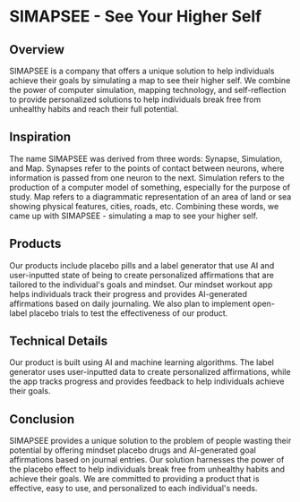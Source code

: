 
# SIMAPSEE - See Your Higher Self
## Overview
SIMAPSEE is a company that offers a unique solution to help individuals achieve their goals by simulating a map to see their higher self. We combine the power of computer simulation, mapping technology, and self-reflection to provide personalized solutions to help individuals break free from unhealthy habits and reach their full potential.

## Inspiration
The name SIMAPSEE was derived from three words: Synapse, Simulation, and Map. Synapses refer to the points of contact between neurons, where information is passed from one neuron to the next. Simulation refers to the production of a computer model of something, especially for the purpose of study. Map refers to a diagrammatic representation of an area of land or sea showing physical features, cities, roads, etc. Combining these words, we came up with SIMAPSEE - simulating a map to see your higher self.

## Products
Our products include placebo pills and a label generator that use AI and user-inputted state of being to create personalized affirmations that are tailored to the individual's goals and mindset. Our mindset workout app helps individuals track their progress and provides AI-generated affirmations based on daily journaling. We also plan to implement open-label placebo trials to test the effectiveness of our product.

## Technical Details
Our product is built using AI and machine learning algorithms. The label generator uses user-inputted data to create personalized affirmations, while the app tracks progress and provides feedback to help individuals achieve their goals.

## Conclusion
SIMAPSEE provides a unique solution to the problem of people wasting their potential by offering mindset placebo drugs and AI-generated goal affirmations based on journal entries. Our solution harnesses the power of the placebo effect to help individuals break free from unhealthy habits and achieve their goals. We are committed to providing a product that is effective, easy to use, and personalized to each individual's needs.
